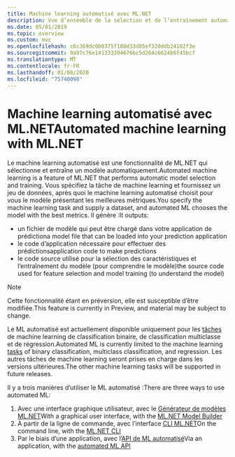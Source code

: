 ```yaml
---
title: Machine learning automatisé avec ML.NET
description: Vue d’ensemble de la sélection et de l’entraînement automatiques d’un modèle
ms.date: 05/01/2019
ms.topic: overview
ms.custom: mvc
ms.openlocfilehash: c6c369dc0b0375f180d33d85ef320ddb24102f3e
ms.sourcegitcommit: 9a97c76e141333394676bc5d264c6624b6f45bcf
ms.translationtype: MT
ms.contentlocale: fr-FR
ms.lasthandoff: 01/08/2020
ms.locfileid: "75740098"
---
```

# <a name="automated-machine-learning-with-mlnet"></a><span data-ttu-id="03cae-103">Machine learning automatisé avec ML.NET</span><span class="sxs-lookup"><span data-stu-id="03cae-103">Automated machine learning with ML.NET</span></span>

<span data-ttu-id="03cae-104">Le machine learning automatisé est une fonctionnalité de ML.NET qui sélectionne et entraîne un modèle automatiquement.</span><span class="sxs-lookup"><span data-stu-id="03cae-104">Automated machine learning is a feature of ML.NET that performs automatic model selection and training.</span></span> <span data-ttu-id="03cae-105">Vous spécifiez la tâche de machine learning et fournissez un jeu de données, après quoi le machine learning automatisé choisit pour vous le modèle présentant les meilleures métriques.</span><span class="sxs-lookup"><span data-stu-id="03cae-105">You specify the machine learning task and supply a dataset, and automated ML chooses the model with the best metrics.</span></span> <span data-ttu-id="03cae-106">Il génère :</span><span class="sxs-lookup"><span data-stu-id="03cae-106">It outputs:</span></span>

- <span data-ttu-id="03cae-107">un fichier de modèle qui peut être chargé dans votre application de prédiction</span><span class="sxs-lookup"><span data-stu-id="03cae-107">a model file that can be loaded into your prediction application</span></span>
- <span data-ttu-id="03cae-108">le code d’application nécessaire pour effectuer des prédictions</span><span class="sxs-lookup"><span data-stu-id="03cae-108">application code to make predictions</span></span>
- <span data-ttu-id="03cae-109">le code source utilisé pour la sélection des caractéristiques et l’entraînement du modèle (pour comprendre le modèle)</span><span class="sxs-lookup"><span data-stu-id="03cae-109">the source code used for feature selection and model training (to understand the model)</span></span>

> [!NOTE]
> <span data-ttu-id="03cae-110">Cette fonctionnalité étant en préversion, elle est susceptible d’être modifiée.</span><span class="sxs-lookup"><span data-stu-id="03cae-110">This feature is currently in Preview, and material may be subject to change.</span></span>

<span data-ttu-id="03cae-111">Le ML automatisé est actuellement disponible uniquement pour les [tâches](resources/tasks.md) de machine learning de classification binaire, de classification multiclasse et de régression.</span><span class="sxs-lookup"><span data-stu-id="03cae-111">Automated ML is currently limited to the machine learning [tasks](resources/tasks.md) of binary classification, multiclass classification, and regression.</span></span> <span data-ttu-id="03cae-112">Les autres tâches de machine learning seront prises en charge dans les versions ultérieures.</span><span class="sxs-lookup"><span data-stu-id="03cae-112">The other machine learning tasks will be supported in future releases.</span></span>

<span data-ttu-id="03cae-113">Il y a trois manières d’utiliser le ML automatisé :</span><span class="sxs-lookup"><span data-stu-id="03cae-113">There are three ways to use automated ML:</span></span>

1. <span data-ttu-id="03cae-114">Avec une interface graphique utilisateur, avec le [Générateur de modèles ML.NET](automate-training-with-model-builder.md)</span><span class="sxs-lookup"><span data-stu-id="03cae-114">With a graphical user interface, with the [ML.NET Model Builder](automate-training-with-model-builder.md)</span></span>
1. <span data-ttu-id="03cae-115">À partir de la ligne de commande, avec l’interface [CLI ML.NET](automate-training-with-cli.md)</span><span class="sxs-lookup"><span data-stu-id="03cae-115">On the command line, with the [ML.NET CLI](automate-training-with-cli.md)</span></span>
1. <span data-ttu-id="03cae-116">Par le biais d’une application, avec l’[API de ML automatisé](how-to-guides/how-to-use-the-automl-api.md)</span><span class="sxs-lookup"><span data-stu-id="03cae-116">Via an application, with the [automated ML API](how-to-guides/how-to-use-the-automl-api.md)</span></span>
